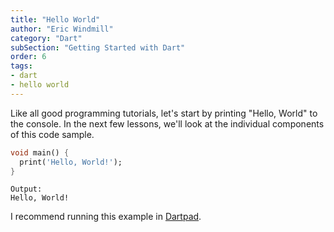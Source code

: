 ```yaml
---
title: "Hello World"
author: "Eric Windmill"
category: "Dart"
subSection: "Getting Started with Dart"
order: 6
tags:
- dart
- hello world
---
```


Like all good programming tutorials, let's start by printing "Hello, World" to the console. In
 the next few lessons, we'll look at the individual components of this code sample.

```dart
void main() {
  print('Hello, World!');
}
```

```text
Output:
Hello, World!
```

I recommend running this example in [Dartpad](dartpad.dev).






